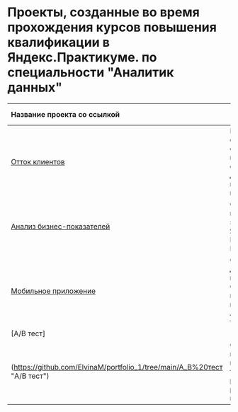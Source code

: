 # Проекты, созданные во время прохождения курсов повышения квалификации в Яндекс.Практикуме. по специальности "Аналитик данных"

| Название проекта со ссылкой | Краткое описание          | Библиотеки                  |
| :-------------------- | ---------------------- |-----------------------------|
| [Отток клиентов](https://github.com/ElvinaM/portfolio_1/tree/main/fitnes_clients "Отток клиентов") | Прогнозирование оттока клиентов фитнес-центра на основании собранных данных о посещении за последний год |Pandas, Matplotlib, Sklearn, Seaborn|
| [Анализ бизнес-показателей](https://github.com/ElvinaM/portfolio_1/tree/main/%D0%90%D0%BD%D0%B0%D0%BB%D0%B8%D0%B7%20%D0%B1%D0%B8%D0%B7%D0%BD%D0%B5%D1%81%20%D0%BF%D0%BE%D0%BA%D0%B0%D0%B7%D0%B0%D1%82%D0%B5%D0%BB%D0%B5%D0%B9 "Анализ бизнес-показателей") | Оптимизация маркетинговых затрат в Яндекс.Афише. Расчет LTV, CAC, RR |Pandas, NumPy, Seaborn, Matplotlib |
|[Мобильное приложение](https://github.com/ElvinaM/portfolio_1/tree/main/%D0%9C%D0%BE%D0%B1%D0%B8%D0%BB%D1%8C%D0%BD%D0%BE%D0%B5%20%D0%BF%D1%80%D0%B8%D0%BB%D0%BE%D0%B6%D0%B5%D0%BD%D0%B8%D0%B5 "Мобильное приложение")| Стартап по доставке продуктов. Определение воронки продаж и проведение A/A/B тестирования. | Pandas, Plotly, Matplotlib, Scipy, Math|
|[A/B тест]|
(https://github.com/ElvinaM/portfolio_1/tree/main/A_B%20тест "A/B тест") |Оценка корректности проведения теста, равномерности распределения выборки| Pandas, Plotly, Matplolib, Scipy, Math|



